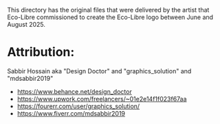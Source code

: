 This directory has the original files that were delivered by the artist that Eco-Libre commissioned to create the Eco-Libre logo between June and August 2025.

# Attribution:

Sabbir Hossain
aka "Design Doctor" and "graphics_solution" and "mdsabbir2019"

* https://www.behance.net/design_doctor
* https://www.upwork.com/freelancers/~01e2e14f1f023f67aa
* https://fourerr.com/user/graphics_solution/
* https://www.fiverr.com/mdsabbir2019

